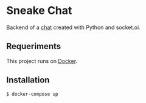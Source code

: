 # Sneake Chat

Backend of a [chat](https://github.com/iammateus/sneake-chat-app) created with Python and socket.oi.

## Requeriments
This project runs on [Docker](https://docs.docker.com/).

 ## Installation

    $ docker-compose up